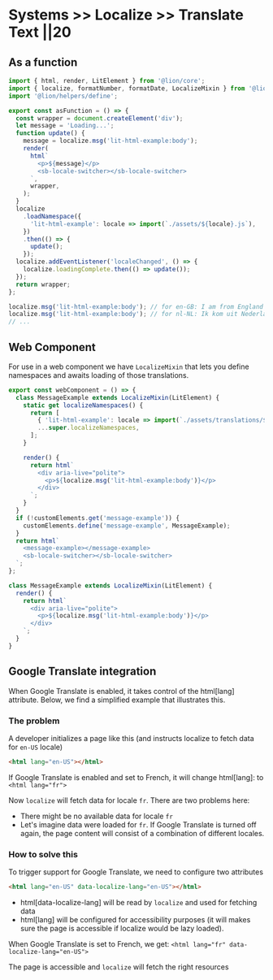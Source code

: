 # Systems >> Localize >> Translate Text ||20

## As a function

```js script
import { html, render, LitElement } from '@lion/core';
import { localize, formatNumber, formatDate, LocalizeMixin } from '@lion/localize';
import '@lion/helpers/define';
```

```js preview-story
export const asFunction = () => {
  const wrapper = document.createElement('div');
  let message = 'Loading...';
  function update() {
    message = localize.msg('lit-html-example:body');
    render(
      html`
        <p>${message}</p>
        <sb-locale-switcher></sb-locale-switcher>
      `,
      wrapper,
    );
  }
  localize
    .loadNamespace({
      'lit-html-example': locale => import(`./assets/${locale}.js`),
    })
    .then(() => {
      update();
    });
  localize.addEventListener('localeChanged', () => {
    localize.loadingComplete.then(() => update());
  });
  return wrapper;
};
```

```js
localize.msg('lit-html-example:body'); // for en-GB: I am from England
localize.msg('lit-html-example:body'); // for nl-NL: Ik kom uit Nederland
// ...
```

## Web Component

For use in a web component we have `LocalizeMixin` that lets you define namespaces and awaits loading of those translations.

```js preview-story
export const webComponent = () => {
  class MessageExample extends LocalizeMixin(LitElement) {
    static get localizeNamespaces() {
      return [
        { 'lit-html-example': locale => import(`./assets/translations/${locale}.js`) },
        ...super.localizeNamespaces,
      ];
    }

    render() {
      return html`
        <div aria-live="polite">
          <p>${localize.msg('lit-html-example:body')}</p>
        </div>
      `;
    }
  }
  if (!customElements.get('message-example')) {
    customElements.define('message-example', MessageExample);
  }
  return html`
    <message-example></message-example>
    <sb-locale-switcher></sb-locale-switcher>
  `;
};
```

```js
class MessageExample extends LocalizeMixin(LitElement) {
  render() {
    return html`
      <div aria-live="polite">
        <p>${localize.msg('lit-html-example:body')}</p>
      </div>
    `;
  }
}
```

## Google Translate integration

When Google Translate is enabled, it takes control of the html[lang] attribute.
Below, we find a simplified example that illustrates this.

### The problem

A developer initializes a page like this (and instructs localize to fetch data for `en-US` locale)

```html
<html lang="en-US"></html>
```

If Google Translate is enabled and set to French, it will change html[lang]:
to `<html lang="fr">`

Now `localize` will fetch data for locale `fr`. There are two problems here:

- There might be no available data for locale `fr`
- Let's imagine data were loaded for `fr`. If Google Translate is turned off again,
  the page content will consist of a combination of different locales.

### How to solve this

To trigger support for Google Translate, we need to configure two attributes

```html
<html lang="en-US" data-localize-lang="en-US"></html>
```

- html[data-localize-lang] will be read by `localize` and used for fetching data
- html[lang] will be configured for accessibility purposes (it will makes sure the
  page is accessible if localize would be lazy loaded).

When Google Translate is set to French, we get: `<html lang="fr" data-localize-lang="en-US">`

The page is accessible and `localize` will fetch the right resources
